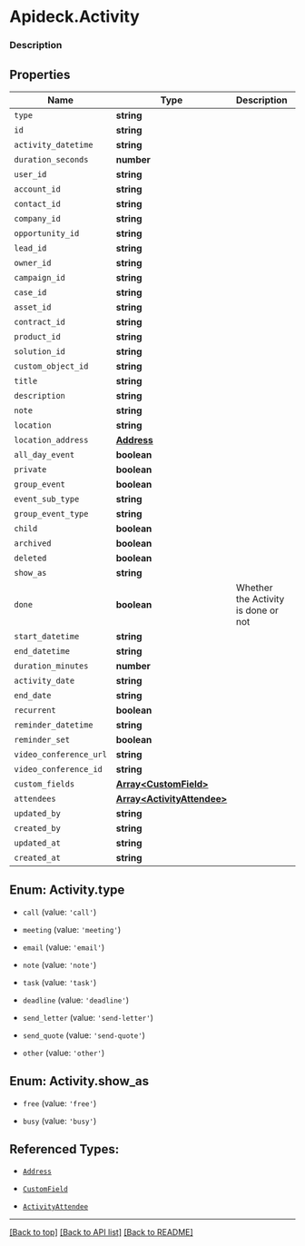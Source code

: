# Apideck.Activity

### Description

## Properties
Name | Type | Description | Notes
------------ | ------------- | ------------- | -------------
`type` | **string** |  | 
`id` | **string** |  | [optional] 
`activity_datetime` | **string** |  | [optional] 
`duration_seconds` | **number** |  | [optional] 
`user_id` | **string** |  | [optional] 
`account_id` | **string** |  | [optional] 
`contact_id` | **string** |  | [optional] 
`company_id` | **string** |  | [optional] 
`opportunity_id` | **string** |  | [optional] 
`lead_id` | **string** |  | [optional] 
`owner_id` | **string** |  | [optional] 
`campaign_id` | **string** |  | [optional] 
`case_id` | **string** |  | [optional] 
`asset_id` | **string** |  | [optional] 
`contract_id` | **string** |  | [optional] 
`product_id` | **string** |  | [optional] 
`solution_id` | **string** |  | [optional] 
`custom_object_id` | **string** |  | [optional] 
`title` | **string** |  | [optional] 
`description` | **string** |  | [optional] 
`note` | **string** |  | [optional] 
`location` | **string** |  | [optional] 
`location_address` | [**Address**](Address.md) |  | [optional] 
`all_day_event` | **boolean** |  | [optional] 
`private` | **boolean** |  | [optional] 
`group_event` | **boolean** |  | [optional] 
`event_sub_type` | **string** |  | [optional] 
`group_event_type` | **string** |  | [optional] 
`child` | **boolean** |  | [optional] 
`archived` | **boolean** |  | [optional] 
`deleted` | **boolean** |  | [optional] 
`show_as` | **string** |  | [optional] 
`done` | **boolean** | Whether the Activity is done or not | [optional] 
`start_datetime` | **string** |  | [optional] 
`end_datetime` | **string** |  | [optional] 
`duration_minutes` | **number** |  | [optional] 
`activity_date` | **string** |  | [optional] 
`end_date` | **string** |  | [optional] 
`recurrent` | **boolean** |  | [optional] 
`reminder_datetime` | **string** |  | [optional] 
`reminder_set` | **boolean** |  | [optional] 
`video_conference_url` | **string** |  | [optional] 
`video_conference_id` | **string** |  | [optional] 
`custom_fields` | [**Array&lt;CustomField&gt;**](CustomField.md) |  | [optional] 
`attendees` | [**Array&lt;ActivityAttendee&gt;**](ActivityAttendee.md) |  | [optional] 
`updated_by` | **string** |  | [optional] 
`created_by` | **string** |  | [optional] 
`updated_at` | **string** |  | [optional] 
`created_at` | **string** |  | [optional] 





<a name="ActivityType"></a>
## Enum: Activity.type


* `call` (value: `'call'`)

* `meeting` (value: `'meeting'`)

* `email` (value: `'email'`)

* `note` (value: `'note'`)

* `task` (value: `'task'`)

* `deadline` (value: `'deadline'`)

* `send_letter` (value: `'send-letter'`)

* `send_quote` (value: `'send-quote'`)

* `other` (value: `'other'`)




<a name="ActivityShowAs"></a>
## Enum: Activity.show_as


* `free` (value: `'free'`)

* `busy` (value: `'busy'`)




## Referenced Types:






















* [`Address`](Address.md)




















* [`CustomField`](CustomField.md)
* [`ActivityAttendee`](ActivityAttendee.md)





---

[[Back to top]](#) [[Back to API list]](../../../../README.md#documentation-for-api-endpoints) [[Back to README]](../../../../README.md)


